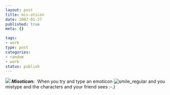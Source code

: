 ```yaml
--- 
layout: post
title: mis-oticon
date: 2007-01-27
published: true
meta: {}

tags: 
- work
type: post
categories: 
- random
- work
status: publish
---
```



**_![](http://blog.andyeick.com/content/binary/WindowsLiveWriter/misoticon_8D1C/smiley%5B7%5D.jpg) Misoticon_:**  When you try and type an emoticon ![smile_regular](http://media.eick.us/2011/05/smile_regular.gif) and you mistype and the characters and your friend sees :-.)



 





